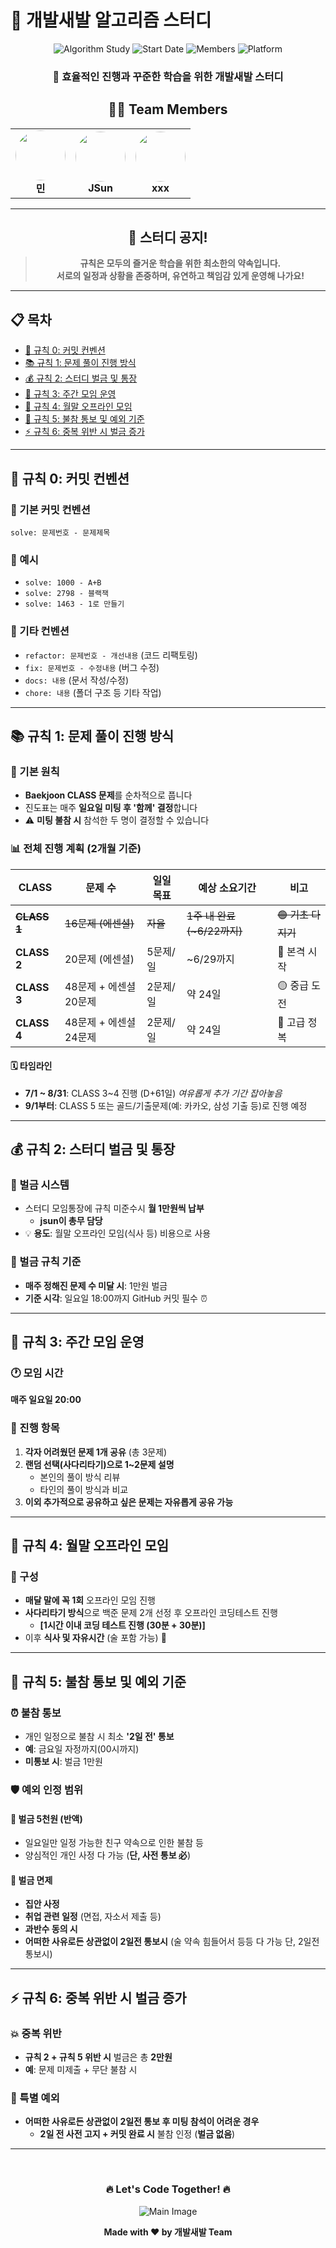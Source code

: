 # 🚀 개발새발 알고리즘 스터디

<div align="center">

![Algorithm Study](https://img.shields.io/badge/Algorithm-Study-blue?style=for-the-badge&logo=python&logoColor=white)
![Start Date](https://img.shields.io/badge/Start-2025.06.20-green?style=for-the-badge&logo=calendar&logoColor=white)
![Members](https://img.shields.io/badge/Members-3-orange?style=for-the-badge&logo=users&logoColor=white)
![Platform](https://img.shields.io/badge/Platform-Baekjoon-brightgreen?style=for-the-badge&logo=codingninjas&logoColor=white)

### 💪 효율적인 진행과 꾸준한 학습을 위한 개발새발 스터디

## 👨‍💻 Team Members

<table>
  <tr>
    <td align="center">
      <img src="https://avatars.githubusercontent.com/u/113077033?v=4" width="80px" style="border-radius: 50%;">
      <br/>
      <b>민</b>
    </td>
    <td align="center">
      <img src="https://avatars.githubusercontent.com/u/125232426?v=4" width="80px" style="border-radius: 50%;">
      <br/>
      <b>JSun</b>
    </td>
    <td align="center">
      <img src="xxx" width="80px" style="border-radius: 50%;">
      <br/>
      <b>xxx</b>
    </td>
  </tr>
</table>

</div>

---

<div align="center">

## 🤝 스터디 공지!

> **규칙은 모두의 즐거운 학습을 위한 최소한의 약속입니다.**  
> **서로의 일정과 상황을 존중하며, 유연하고 책임감 있게 운영해 나가요!**

</div>

---

## 📋 목차

- [📝 규칙 0: 커밋 컨벤션](#-규칙-0-커밋-컨벤션)
- [📚 규칙 1: 문제 풀이 진행 방식](#-규칙-1-문제-풀이-진행-방식)
- [💰 규칙 2: 스터디 벌금 및 통장](#-규칙-2-스터디-벌금-및-통장)
- [👥 규칙 3: 주간 모임 운영](#-규칙-3-주간-모임-운영)
- [🍕 규칙 4: 월말 오프라인 모임](#-규칙-4-월말-오프라인-모임)
- [📢 규칙 5: 불참 통보 및 예외 기준](#-규칙-5-불참-통보-및-예외-기준)
- [⚡ 규칙 6: 중복 위반 시 벌금 증가](#-규칙-6-중복-위반-시-벌금-증가)

---

## 📝 규칙 0: 커밋 컨벤션

### 🎯 기본 커밋 컨벤션
```
solve: 문제번호 - 문제제목
```

### 📌 예시
- `solve: 1000 - A+B`
- `solve: 2798 - 블랙잭`
- `solve: 1463 - 1로 만들기`

### 🔧 기타 컨벤션
- `refactor: 문제번호 - 개선내용` (코드 리팩토링)
- `fix: 문제번호 - 수정내용` (버그 수정)
- `docs: 내용` (문서 작성/수정)
- `chore: 내용` (폴더 구조 등 기타 작업)

---

## 📚 규칙 1: 문제 풀이 진행 방식

### 🎯 기본 원칙
- **Baekjoon CLASS 문제**를 순차적으로 풉니다
- 진도표는 매주 **일요일 미팅 후 '함께' 결정**합니다
- ⚠️ **미팅 불참 시** 참석한 두 명이 결정할 수 있습니다

### 📊 전체 진행 계획 (2개월 기준)

| CLASS | 문제 수 | 일일 목표 | 예상 소요기간 | 비고 |
|-------|---------|-----------|---------------|------|
| ~~**CLASS 1**~~ | ~~16문제 (에센셜)~~ | ~~자율~~ | ~~1주 내 완료 (~6/22까지)~~ | ~~🟢 기초 다지기~~ |
| **CLASS 2** | 20문제 (에센셜) | 5문제/일 | ~6/29까지 | 🔵 본격 시작 |
| **CLASS 3** | 48문제 + 에센셜 20문제 | 2문제/일 | 약 24일 | 🟡 중급 도전 |
| **CLASS 4** | 48문제 + 에센셜 24문제 | 2문제/일 | 약 24일 | 🔴 고급 정복 |

#### 🗓️ 타임라인
- **7/1 ~ 8/31**: CLASS 3~4 진행 (D+61일) *여유롭게 추가 기간 잡아놓음*
- **9/1부터**: CLASS 5 또는 골드/기출문제(예: 카카오, 삼성 기출 등)로 진행 예정

---

## 💰 규칙 2: 스터디 벌금 및 통장

### 🏦 벌금 시스템
- 스터디 모임통장에 규칙 미준수시 **월 1만원씩 납부**
    - **jsun이 총무 담당**
- 💡 **용도**: 월말 오프라인 모임(식사 등) 비용으로 사용

### 💸 벌금 규칙 기준
- **매주 정해진 문제 수 미달 시**: 1만원 벌금
- **기준 시각**: 일요일 18:00까지 GitHub 커밋 필수 ⏰

---

## 👥 규칙 3: 주간 모임 운영

### 🕐 모임 시간
**매주 일요일 20:00**

### 📝 진행 항목
1. **각자 어려웠던 문제 1개 공유** (총 3문제)
2. **랜덤 선택(사다리타기)으로 1~2문제 설명**
   - 본인의 풀이 방식 리뷰
   - 타인의 풀이 방식과 비교
3. **이외 추가적으로 공유하고 싶은 문제는 자유롭게 공유 가능**

---

## 🍕 규칙 4: 월말 오프라인 모임

### 🎲 구성
- **매달 말에 꼭 1회** 오프라인 모임 진행
- **사다리타기 방식**으로 백준 문제 2개 선정 후 오프라인 코딩테스트 진행
    - **[1시간 이내 코딩 테스트 진행 (30분 + 30분)]**
- 이후 **식사 및 자유시간** (술 포함 가능) 🍻

---

## 📢 규칙 5: 불참 통보 및 예외 기준

### ⏰ 불참 통보
- 개인 일정으로 불참 시 최소 **'2일 전' 통보**
- **예**: 금요일 자정까지(00시까지)
- **미통보 시**: 벌금 1만원

### 🛡️ 예외 인정 범위

#### 💛 벌금 5천원 (반액)
- 일요일만 일정 가능한 친구 약속으로 인한 불참 등
- 양심적인 개인 사정 다 가능 (**단, 사전 통보 必**)

#### 💚 벌금 면제
- **집안 사정**
- **취업 관련 일정** (면접, 자소서 제출 등)
- **과반수 동의 시**
- **어떠한 사유로든 상관없이 2일전 통보시** (술 약속 힘들어서 등등 다 가능 단, 2일전 통보시)

---

## ⚡ 규칙 6: 중복 위반 시 벌금 증가

### 💥 중복 위반
- **규칙 2 + 규칙 5 위반 시** 벌금은 총 **2만원**
- **예**: 문제 미제출 + 무단 불참 시

### 🎉 특별 예외
- **어떠한 사유로든 상관없이 2일전 통보 후 미팅 참석이 어려운 경우**
    - **2일 전 사전 고지 + 커밋 완료 시** 불참 인정 (**벌금 없음**)

---
<br>

<div align="center">

### 🔥 Let's Code Together! 🔥

![Main Image](./docs/img/mainIMG.jpeg)

**Made with ❤️ by 개발새발 Team**

</div>
